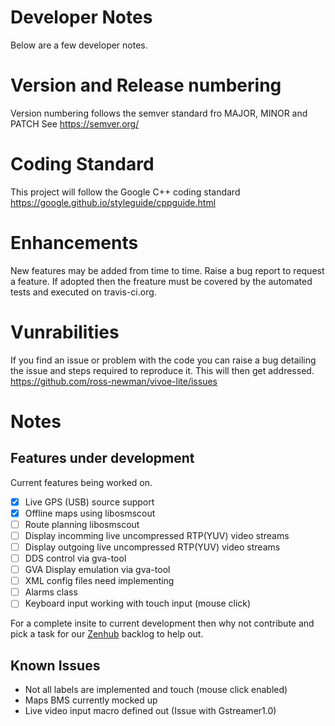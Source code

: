 # Developer Notes
Below are a few developer notes.

# Version and Release numbering
Version numbering follows the semver standard fro MAJOR, MINOR and PATCH See https://semver.org/

# Coding Standard
This project will follow the Google C++ coding standard https://google.github.io/styleguide/cppguide.html

# Enhancements
New features may be added from time to time. Raise a bug report to request a feature. If adopted then the freature must be covered by the automated tests and executed on travis-ci.org. 

# Vunrabilities
If you find an issue or problem with the code you can raise a bug detailing the issue and steps required to reproduce it. This will then get addressed. https://github.com/ross-newman/vivoe-lite/issues

# Notes
## Features under development
Current features being worked on.
- [x] Live GPS (USB) source support
- [x] Offline maps using libosmscout
- [ ] Route planning libosmscout
- [ ] Display incomming live uncompressed RTP(YUV) video streams
- [ ] Display outgoing live uncompressed RTP(YUV) video streams
- [ ] DDS control via gva-tool
- [ ] GVA Display emulation via gva-tool
- [ ] XML config files need implementing
- [ ] Alarms class
- [ ] Keyboard input working with touch input (mouse click)

For a complete insite to current development then why not contribute and pick a task for our [Zenhub](http://zenhub.com) backlog to help out.

## Known Issues
* Not all labels are implemented and touch (mouse click enabled)
* Maps BMS currently mocked up
* Live video input macro defined out (Issue with Gstreamer1.0)
